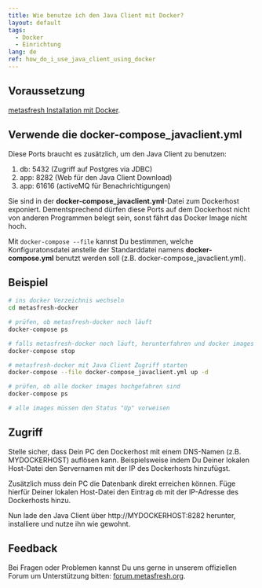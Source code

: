 ```yaml
---
title: Wie benutze ich den Java Client mit Docker?
layout: default
tags:
  - Docker
  - Einrichtung  
lang: de
ref: how_do_i_use_java_client_using_docker
---
```


## Voraussetzung

[metasfresh Installation mit Docker](Wie_installiere_ich_den_metasfresh_Stack_mit_Docker).

## Verwende die docker-compose_javaclient.yml

Diese Ports braucht es zusätzlich, um den Java Client zu benutzen:

1. db: 5432 (Zugriff auf Postgres via JDBC)
1. app: 8282 (Web für den Java Client Download)
1. app: 61616 (activeMQ für Benachrichtigungen)

Sie sind in der **docker-compose_javaclient.yml**-Datei zum Dockerhost exponiert. Dementsprechend dürfen diese Ports auf dem Dockerhost nicht von anderen Programmen belegt sein, sonst fährt das Docker Image nicht hoch.

Mit `docker-compose --file` kannst Du bestimmen, welche Konfiguratonsdatei anstelle der Standarddatei namens **docker-compose.yml** benutzt werden soll (z.B. docker-compose_javaclient.yml).

## Beispiel

```bash
# ins docker Verzeichnis wechseln
cd metasfresh-docker

# prüfen, ob metasfresh-docker noch läuft
docker-compose ps

# falls metasfresh-docker noch läuft, herunterfahren und docker images entfernen
docker-compose stop

# metasfresh-docker mit Java Client Zugriff starten
docker-compose --file docker-compose_javaclient.yml up -d

# prüfen, ob alle docker images hochgefahren sind
docker-compose ps

# alle images müssen den Status "Up" vorweisen
```

## Zugriff

Stelle sicher, dass Dein PC den Dockerhost mit einem DNS-Namen (z.B. MYDOCKERHOST) auflösen kann. Beispielsweise indem Du Deiner lokalen Host-Datei den Servernamen mit der IP des Dockerhosts hinzufügst.

Zusätzlich muss dein PC die Datenbank direkt erreichen können. Füge hierfür Deiner lokalen Host-Datei den Eintrag `db` mit der IP-Adresse des Dockerhosts hinzu.

Nun lade den Java Client über http://MYDOCKERHOST:8282 herunter, installiere und nutze ihn wie gewohnt.

## Feedback
Bei Fragen oder Problemen kannst Du uns gerne in unserem offiziellen Forum um Unterstützung bitten: [forum.metasfresh.org](http://forum.metasfresh.org).
